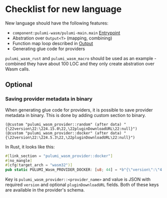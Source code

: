 # Checklist for new language

New language should have the following features:

- `component:pulumi-wasm/pulumi-main.main` [Entrypoint](WIT.md#pulumi-main)
- Abstration over `Output<T>` (mapping, combining)
- Function map loop described in [Output](Output.md/#mapping)
- Generating glue code for providers

`pulumi_wasm_rust` and `pulumi_wasm_macro` should be used as an example - combined they have about 100 LOC and they
only create abstration over Wasm calls.

## Optional

### Saving provider metadata in binary

When generating glue code for providers, it is possible to save provider metadata in binary. This is done by adding custom section to binary.

```text
(@custom "pulumi_wasm_provider::random" (after data) "{\22version\22:\224.15.0\22,\22pluginDownloadURL\22:null}")
(@custom "pulumi_wasm_provider::docker" (after data) "{\22version\22:\224.5.3\22,\22pluginDownloadURL\22:null}")
```

In Rust, it looks like this:

```rust
#[link_section = "pulumi_wasm_provider::docker"]
#[no_mangle]
#[cfg(target_arch = "wasm32")]
pub static PULUMI_Wasm_PROVIDER_DOCKER: [u8; 44] = *b"{\"version\":\"4.5.3\",\"pluginDownloadURL\":null}";
```

Key is `pulumi_wasm_provider::<provider_name>` and value is JSON with required `version` and optional `pluginDownloadURL` fields.
Both of these keys are available in the provider's schema.